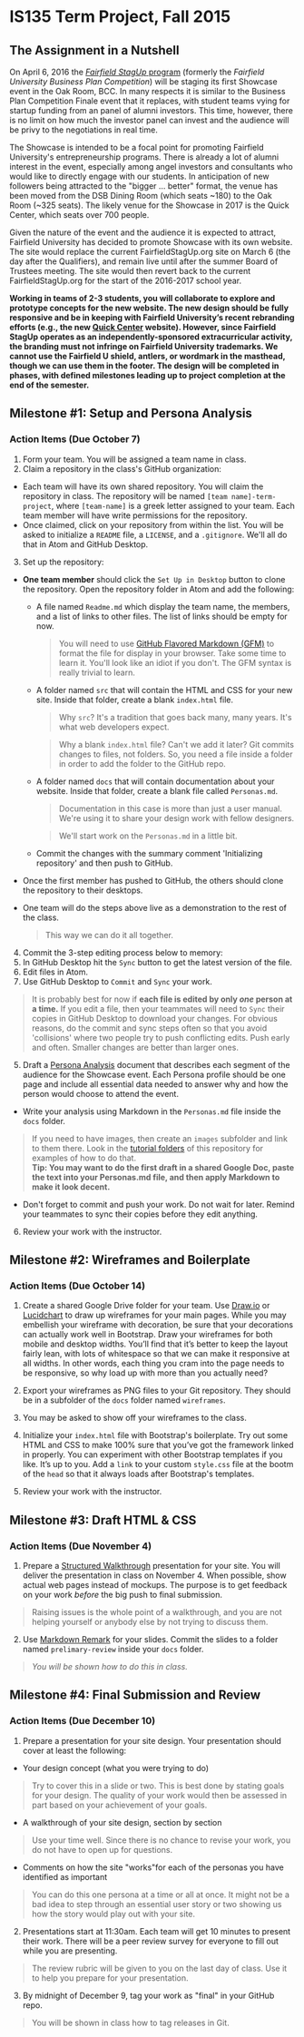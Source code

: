 # IS135 Term Project, Fall 2015

## The Assignment in a Nutshell
On April 6, 2016 the [*Fairfield StagUp* program](http://fairfieldstagup.org) (formerly the *Fairfield University Business Plan Competition*) will be staging its first Showcase event in the Oak Room, BCC. In many respects it is similar to the Business Plan Competition Finale event that it replaces, with student teams vying for startup funding from an panel of alumni investors. This time, however, there is no limit on how much the investor panel can invest and the audience will be privy to the negotiations in real time.

The Showcase is intended to be a focal point for promoting Fairfield University's entrepreneurship programs. There is already a lot of alumni interest in the event, especially among angel investors and consultants who would like to directly engage with our students. In anticipation of new followers being attracted to the "bigger ... better" format, the venue has been moved from the DSB Dining Room (which seats ~180) to the Oak Room (~325 seats). The likely venue for the Showcase in 2017 is the Quick Center, which seats over 700 people.

Given the nature of the event and the audience it is expected to attract, Fairfield University has decided to promote Showcase with its own website. The site would replace the current FairfieldStagUp.org site on March 6 (the day after the Qualifiers), and remain live until after the summer Board of Trustees meeting. The site would then revert back to the current FairfieldStagUp.org for the start of the 2016-2017 school year.

**Working in teams of 2-3 students, you will collaborate to explore and prototype concepts for the new website. The new design should be fully responsive and be in keeping with Fairfield University’s recent rebranding efforts (e.g., the new [Quick Center](http://quickcenter.fairfield.edu) website). However, since Fairfield StagUp operates as an independently-sponsored extracurricular activity, the branding must not infringe on Fairfield University trademarks. We cannot use the Fairfield U shield, antlers, or wordmark in the masthead, though we can use them in the footer. The design will be completed in phases, with defined milestones leading up to project completion at the end of the semester.**

## Milestone #1: Setup and Persona Analysis
### Action Items (Due October 7)

1. Form your team. You will be assigned a team name in class.
2. Claim a repository in the class's GitHub organization:
  * Each team will have its own shared repository. You will claim the repository in class. The repository will be named `[team name]-term-project`, where `[team-name]` is a greek letter assigned to your team. Each team member will have write permissions for the repository.
  * Once claimed, click on your repository from within the list. You will be asked to initialize a `README` file, a `LICENSE`, and a `.gitignore`. We'll all do that in Atom and GitHub Desktop.

3. Set up the repository:
  * **One team member** should click the `Set Up in Desktop` button to clone the repository. Open the repository folder in Atom and add the following:

    * A file named `Readme.md` which display the team name, the members, and a list of links to other files. The list of links should be empty for now.
        >You will need to use [GitHub Flavored Markdown (GFM)](https://help.github.com/articles/github-flavored-markdown/) to format the file for display in your browser. Take some time to learn it.  You'll look like an idiot if you don't. The GFM syntax is really trivial to learn.

    * A folder named `src` that will contain the HTML and CSS for your new site. Inside that folder, create a blank `index.html` file.
      > Why `src`? It's a tradition that goes back many, many years. It's what web developers expect.  

      > Why a blank `index.html` file? Can't we add it later? Git commits changes to files, not folders. So, you need a file inside a folder in order to add the folder to the GitHub repo.

    * A folder named `docs` that will contain documentation about your website. Inside that folder, create a blank file called `Personas.md`.
      > Documentation in this case is more than just a user manual. We're using it to share your design work with fellow designers.

      > We'll start work on the `Personas.md` in a little bit.

    * Commit the changes with the summary comment 'Initializing repository' and then push to GitHub.

  * Once the first member has pushed to GitHub, the others should clone the repository to their desktops.

  * One team will do the steps above live as a demonstration to the rest of the class.
    >This way we can do it all together.  

4. Commit the 3-step editing process below to memory:   
  1. In GitHub Desktop hit the `Sync` button to get the latest version of the file.
  2. Edit files in Atom.
  3. Use GitHub Desktop to `Commit` and `Sync` your work.

  > It is probably best for now if **each file is edited by only *one* person at a time.** If you edit a file, then your teammates will need to `Sync` their copies in GitHub Desktop to download your changes. For obvious reasons, do the commit and sync steps often so that you avoid 'collisions' where two people try to push conflicting edits. Push early and often. Smaller changes are better than larger ones.

5. Draft a [Persona Analysis](http://www.usability.gov/how-to-and-tools/methods/personas.html) document that describes each segment of the audience for the Showcase event. Each Persona profile should be one page and include all essential data needed to answer why and how the person would choose to attend the event.  
  * Write your analysis using Markdown in the `Personas.md` file inside the `docs` folder.
  >If you need to have images, then create an `images` subfolder and link to them there. Look in the [tutorial folders](../Tutorials) of this repository for examples of how to do that.  
  >**Tip: You may want to do the first draft in a shared Google Doc, paste the text into your Personas.md file, and then apply Markdown to make it look decent.**

  * Don't forget to commit and push your work. Do not wait for later. Remind your teammates to sync their copies before they edit anything.

6. Review your work with the instructor.

## Milestone #2: Wireframes and Boilerplate
### Action Items (Due October 14)

1. Create a shared Google Drive folder for your team. Use [Draw.io](http://www.draw.io) or [Lucidchart](http://lucidchart.com) to draw up wireframes for your main pages. While you may embellish your wireframe with decoration, be sure that your decorations can actually work well in Bootstrap. Draw your wireframes for both mobile and desktop widths. You’ll find that it’s better to keep the layout fairly lean, with lots of whitespace so that we can make it responsive at all widths. In other words, each thing you cram into the page needs to be responsive, so why load up with more than you actually need?

2. Export your wireframes as PNG files to your Git repository. They should be in a subfolder of the `docs` folder named `wireframes`.
3. You may be asked to show off your wireframes to the class.
4. Initialize your `index.html` file with Bootstrap's boilerplate. Try out some HTML and CSS to make 100% sure that you’ve got the framework linked in properly. You can experiment with other Bootstrap templates if you like. It’s up to you. Add a `link` to your custom `style.css` file at the bootm of the `head` so that it always loads after Bootstrap's templates.
5. Review your work with the instructor.

## Milestone #3: Draft HTML & CSS  
### Action Items (Due November 4)

1. Prepare a [Structured Walkthrough](https://drive.google.com/open?id=1NOlW-2fHIueO4xw5aelD_mKvEtryQpEjLahcMh6s86Y) presentation for your site. You will deliver the presentation in class on November 4. When possible, show actual web pages instead of mockups. The purpose is to get feedback on your work *before* the big push to final submission.
> Raising issues is the whole point of a walkthrough, and you are not helping yourself or anybody else by not trying to discuss them.

2. Use [Markdown Remark](https://github.com/gnab/remark) for your slides. Commit the slides to a folder named `prelimary-review` inside your `docs` folder.
> *You will be shown how to do this in class.*

## Milestone #4: Final Submission and Review
### Action Items (Due December 10)
1. Prepare a presentation for your site design. Your presentation should cover at least the following:
  * Your design concept (what you were trying to do)
  > Try to cover this in a slide or two. This is best done by stating goals for your design. The quality of your work would then be assessed in part based on your achievement of your goals.

  * A walkthrough of your site design, section by section
  > Use your time well. Since there is no chance to revise your work, you do not have to open up for questions.

  * Comments on how the site "works"for each of the personas you have identified as important
  > You can do this one persona at a time or all at once. It might not be a bad idea to step through an essential user story or two showing us how the story would play out with your site.

2. Presentations start at 11:30am. Each team will get 10 minutes to present their work. There will be a peer review survey for everyone to fill out while you are presenting.
  > The review rubric will be given to you on the last day of class. Use it to help you prepare for your presentation.

3. By midnight of December 9, tag your work as "final" in your GitHub repo.
  >You will be shown in class how to tag releases in Git.
